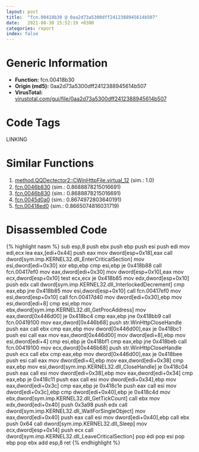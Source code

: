 ```yaml
---
layout: post
title:  "fcn.00418b30 @ 0aa2d73a5300dff2412388945614b507"
date:   2021-08-30 15:52:19 +0300
categories: report
index: false
---
```


# Generic Information
- **Function:** fcn.00418b30
- **Origin (md5):** 0aa2d73a5300dff2412388945614b507
- **VirusTotal:** [virustotal.com/gui/file/0aa2d73a5300dff2412388945614b507][virustotal_ref]

# Code Tags
<span class="tag" id="LINKING">LINKING</span>


# Similar Functions

1. [method.QQDectector2꞉꞉CWinHttpFile.virtual\_12][similar_1_ref] (sim.: 1.0)
2. [fcn.0046b830][similar_2_ref] (sim.: 0.8688878215016691)
3. [fcn.0046b830][similar_3_ref] (sim.: 0.8688878215016691)
4. [fcn.0045d0a0][similar_4_ref] (sim.: 0.8674972803640191)
5. [fcn.00418ed0][similar_5_ref] (sim.: 0.8665074816031719)


# Disassembled Code

{% highlight nasm %}
sub esp,8
push ebx
push ebp
push esi
push edi
mov edi,ecx
lea eax,[edi+0x44]
push eax
mov dword[esp+0x18],eax
call dword[sym.imp.KERNEL32.dll_EnterCriticalSection]
mov esi,dword[edi+0x30]
xor ebp,ebp
cmp esi,ebp
je 0x418b88
call fcn.00417ef0
mov eax,dword[edi+0x30]
mov dword[esp+0x10],eax
mov ecx,dword[esp+0x10]
test ecx,ecx
je 0x418b85
mov edx,dword[esp+0x10]
push edx
call dword[sym.imp.KERNEL32.dll_InterlockedDecrement]
cmp eax,ebp
jne 0x418b85
mov esi,dword[esp+0x10]
call fcn.00417ef0
mov esi,dword[esp+0x10]
call fcn.00417d40
mov dword[edi+0x30],ebp
mov esi,dword[edi+8]
cmp esi,ebp
mov ebx,dword[sym.imp.KERNEL32.dll_GetProcAddress]
mov eax,dword[0x446d00]
je 0x418bc4
cmp eax,ebp
jne 0x418bb9
call fcn.00419100
mov eax,dword[0x446b68]
push str.WinHttpCloseHandle
push eax
call ebx
cmp eax,ebp
mov dword[0x446d00],eax
je 0x418bc1
push esi
call eax
mov eax,dword[0x446d00]
mov dword[edi+8],ebp
mov esi,dword[edi+4]
cmp esi,ebp
je 0x418bf1
cmp eax,ebp
jne 0x418beb
call fcn.00419100
mov ecx,dword[0x446b68]
push str.WinHttpCloseHandle
push ecx
call ebx
cmp eax,ebp
mov dword[0x446d00],eax
je 0x418bee
push esi
call eax
mov dword[edi+4],ebp
mov eax,dword[edi+0x38]
cmp eax,ebp
mov esi,dword[sym.imp.KERNEL32.dll_CloseHandle]
je 0x418c04
push eax
call esi
mov dword[edi+0x38],ebp
mov eax,dword[edi+0x34]
cmp eax,ebp
je 0x418c11
push eax
call esi
mov dword[edi+0x34],ebp
mov eax,dword[edi+0x3c]
cmp eax,ebp
je 0x418c1e
push eax
call esi
mov dword[edi+0x3c],ebp
cmp dword[edi+0x40],ebp
je 0x418c4d
mov ebx,dword[sym.imp.KERNEL32.dll_GetTickCount]
call ebx
mov edx,dword[edi+0x40]
push 0x3a98
push edx
call dword[sym.imp.KERNEL32.dll_WaitForSingleObject]
mov eax,dword[edi+0x40]
push eax
call esi
mov dword[edi+0x40],ebp
call ebx
push 0x64
call dword[sym.imp.KERNEL32.dll_Sleep]
mov ecx,dword[esp+0x14]
push ecx
call dword[sym.imp.KERNEL32.dll_LeaveCriticalSection]
pop edi
pop esi
pop ebp
pop ebx
add esp,8
ret 
{% endhighlight %}


[similar_1_ref]: /report/method.QQDectector2꞉꞉CWinHttpFile.virtual_12@0aa2d73a5300dff2412388945614b507
[similar_2_ref]: /report/fcn.0046b830@4fe6510221c33bf023f6abed461fc13f
[similar_3_ref]: /report/fcn.0046b830@ec199daf84c7d2c754bb8d013dd4880e
[similar_4_ref]: /report/fcn.0045d0a0@418e0921f3a9bd4f5bc0dcc59623b5a1
[similar_5_ref]: /report/fcn.00418ed0@be7fba7cc724acf4ae2900d99e0fc9c3
[virustotal_ref]: https://www.virustotal.com/gui/file/0aa2d73a5300dff2412388945614b507